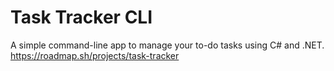 # Task Tracker CLI

A simple command-line app to manage your to-do tasks using C# and .NET.
https://roadmap.sh/projects/task-tracker
